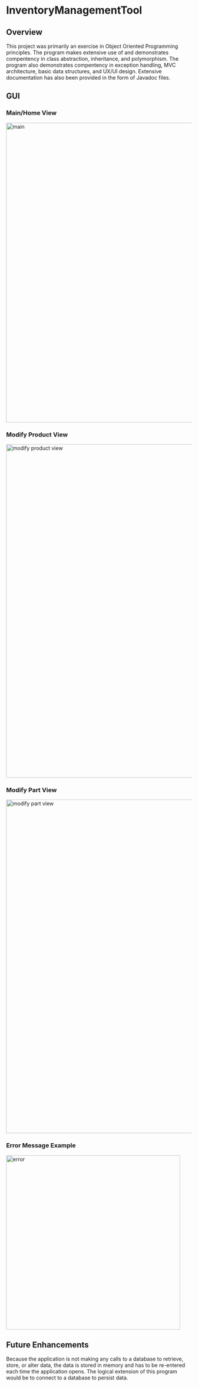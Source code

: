 # InventoryManagementTool

## Overview
This project was primarily an exercise in Object Oriented Programming principles. The program makes extensive use of and demonstrates compentency in class abstraction, inheritance, and polymorphism. The program also demonstrates compentency in exception handling, MVC architecture, basic data structures, and UX/UI design. Extensive documentation has also been provided in the form of Javadoc files. 

## GUI
### Main/Home View
<img width="812" alt="main" src="https://github.com/culturedmold/Inventory-Management-Desktop-Application/assets/122142361/5114e800-e3a4-414a-a1f1-38001a5740df">

### Modify Product View
<img width="904" alt="modify product view" src="https://github.com/culturedmold/Inventory-Management-Desktop-Application/assets/122142361/82835f1a-3be9-407f-bbca-af342267129c">

### Modify Part View
<img width="904" alt="modify part view" src="https://github.com/culturedmold/Inventory-Management-Desktop-Application/assets/122142361/7efa4627-1e29-41a5-9d8f-5af1bb408aff">

### Error Message Example
<img width="472" alt="error" src="https://github.com/culturedmold/Inventory-Management-Desktop-Application/assets/122142361/4f646c92-c0cc-4ee8-aa15-649fead4a162">

## Future Enhancements
Because the application is not making any calls to a database to retrieve, store, or alter data, the data is stored in memory and has to be re-entered each time the application opens. The logical extension of this program would be to connect to a database to persist data. 



